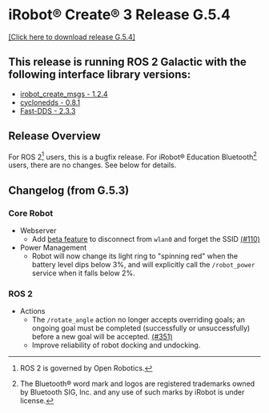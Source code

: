 # iRobot® Create® 3 Release G.5.4
[[Click here to download release G.5.4]](https://edu.irobot.com/create3/firmware/G.5.4)

## This release is running ROS 2 Galactic with the following interface library versions:

- [irobot_create_msgs - 1.2.4](https://github.com/iRobotEducation/irobot_create_msgs/tree/1.2.4)
- [cyclonedds - 0.8.1](https://github.com/eclipse-cyclonedds/cyclonedds/tree/0.8.1)
- [Fast-DDS - 2.3.3](https://github.com/eProsima/Fast-DDS/tree/2.3.3)

## Release Overview
For ROS 2[^1] users, this is a bugfix release.
For iRobot® Education Bluetooth[^2] users, there are no changes.
See below for details.

## Changelog (from G.5.3)
### Core Robot
* Webserver
    * Add [beta feature](../../webserver/forget-wifi/) to disconnect from `wlan0` and forget the SSID [(#110)](https://github.com/iRobotEducation/create3_docs/issues/110)
* Power Management
    * Robot will now change its light ring to "spinning red" when the battery level dips below 3%, and will explicitly call the `/robot_power` service when it falls below 2%.

### ROS 2
* Actions
    * The `/rotate_angle` action no longer accepts overriding goals; an ongoing goal must be completed (successfully or unsuccessfully) before a new goal will be accepted. [(#351)](https://github.com/iRobotEducation/create3_docs/issues/351)
    * Improve reliability of robot docking and undocking.

[^1]: ROS 2 is governed by Open Robotics.
[^2]: The Bluetooth® word mark and logos are registered trademarks owned by Bluetooth SIG, Inc. and any use of such marks by iRobot is under license.
[^3]: All other trademarks mentioned are the property of their respective owners.
